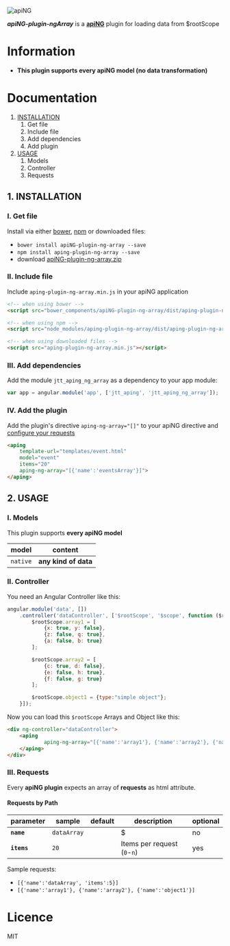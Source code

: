[logo]: http://aping.io/logo/320/aping-plugin.png "apiNG Plugin"
![apiNG][logo]

**_apiNG-plugin-ngArray_** is a [**apiNG**](https://github.com/JohnnyTheTank/apiNG) plugin for loading data from $rootScope

# Information
* **This plugin supports every apiNG model (no data transformation)**

# Documentation

1. [INSTALLATION](#1-installation)
    1. Get file
    2. Include file
    3. Add dependencies
    4. Add plugin
2. [USAGE](#2-usage)
    1. Models
    2. Controller
    3. Requests

## 1. INSTALLATION

### I. Get file
Install via either [bower](http://bower.io/), [npm](https://www.npmjs.com/) or downloaded files:

* `bower install apiNG-plugin-ng-array --save`
* `npm install aping-plugin-ng-array --save`
* download [apiNG-plugin-ng-array.zip](https://github.com/JohnnyTheTank/apiNG-plugin-ng-array/zipball/master)

### II. Include file
Include `aping-plugin-ng-array.min.js` in your apiNG application

```html
<!-- when using bower -->
<script src="bower_components/apiNG-plugin-ng-array/dist/aping-plugin-ng-array.min.js"></script>

<!-- when using npm -->
<script src="node_modules/aping-plugin-ng-array/dist/aping-plugin-ng-array.min.js"></script>

<!-- when using downloaded files -->
<script src="aping-plugin-ng-array.min.js"></script>
```

### III. Add dependencies
Add the module `jtt_aping_ng_array` as a dependency to your app module:
```js
var app = angular.module('app', ['jtt_aping', 'jtt_aping_ng_array']);
```

### IV. Add the plugin
Add the plugin's directive `aping-ng-array="[]"` to your apiNG directive and [configure your requests](#iii-requests)
```html
<aping
    template-url="templates/event.html"
    model="event"
    items="20"
    aping-ng-array="[{'name':'eventsArray'}]">
</aping>
```

## 2. USAGE

### I. Models
This plugin supports **every apiNG model**

|  model   | content |
|----------|---------|
| `native` | **any kind of data** |


### II. Controller
You need an Angular Controller like this:
```JavaScript
angular.module('data', [])
    .controller('dataController', ['$rootScope', '$scope', function ($rootScope, $scope) {
        $rootScope.array1 = [
            {x: true, y: false},
            {z: false, q: true},
            {a: false, b: true}
        ];

        $rootScope.array2 = [
            {c: true, d: false},
            {e: false, h: true},
            {f: false, g: true}
        ];

        $rootScope.object1 = {type:"simple object"};
    }]);
```

Now you can load this `$rootScope` Arrays and Object like this:
```html
<div ng-controller="dataController">
    <aping
            aping-ng-array="[{'name':'array1'}, {'name':'array2'}, {'name':'object1'}]">
    </aping>
</div>
```

### III. Requests
Every **apiNG plugin** expects an array of **requests** as html attribute.


#### Requests by Path
|  parameter  | sample | default | description | optional |
|----------|---------|---------|---------|---------|
| **`name`** | `dataArray` |  | $ | no |
| **`items`**  | `20` | | Items per request (`0`-`n`) |  yes  |

Sample requests:
* `[{'name':'dataArray', 'items':5}]`
* `[{'name':'array1'}, {'name':'array2'}, {'name':'object1'}]`


# Licence
MIT

